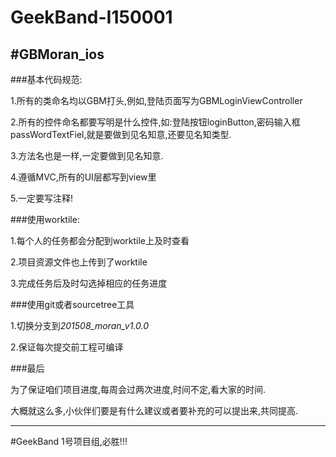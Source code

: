 # GeekBand-I150001

#GBMoran_ios
---
###基本代码规范:

1.所有的类命名均以GBM打头,例如,登陆页面写为GBMLoginViewController

2.所有的控件命名都要写明是什么控件,如:登陆按钮loginButton,密码输入框passWordTextFiel,就是要做到见名知意,还要见名知类型.

3.方法名也是一样,一定要做到见名知意.

4.遵循MVC,所有的UI层都写到view里

5.一定要写注释!

###使用worktile:

1.每个人的任务都会分配到worktile上及时查看

2.项目资源文件也上传到了worktile

3.完成任务后及时勾选掉相应的任务进度

###使用git或者sourcetree工具

1.切换分支到*201508_moran_v1.0.0*

2.保证每次提交前工程可编译

###最后

为了保证咱们项目进度,每周会过两次进度,时间不定,看大家的时间.

大概就这么多,小伙伴们要是有什么建议或者要补充的可以提出来,共同提高.

---

#GeekBand 1号项目组,必胜!!!

